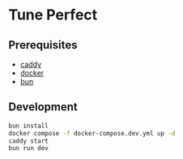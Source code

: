 # Tune Perfect

## Prerequisites
- [caddy](https://caddyserver.com/docs/install)
- [docker](https://docs.docker.com/get-docker/)
- [bun](https://bun.sh/docs/installation)

## Development

```bash
bun install
docker compose -f docker-compose.dev.yml up -d
caddy start
bun run dev
```